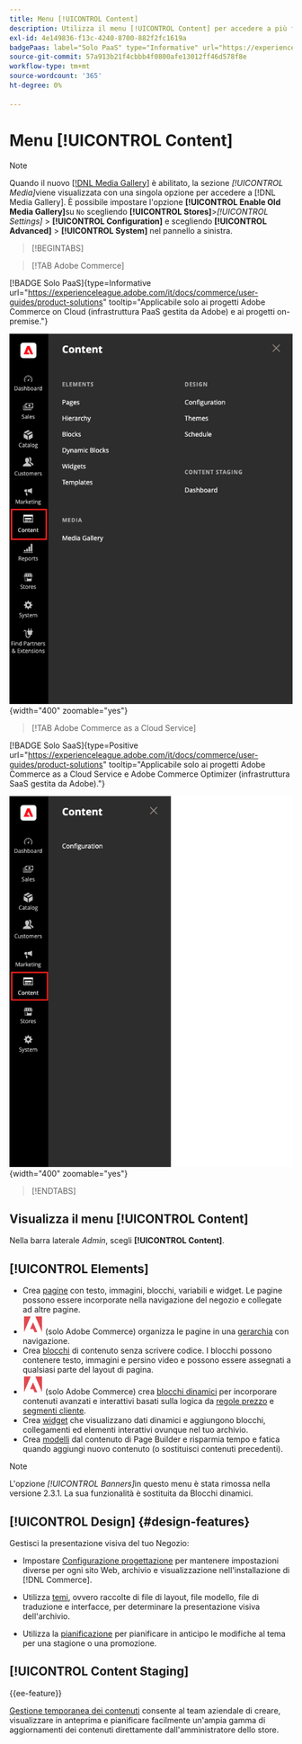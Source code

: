 ```yaml
---
title: Menu [!UICONTROL Content]
description: Utilizza il menu [!UICONTROL Content] per accedere a più funzionalità per la gestione del contenuto nel tuo archivio.
exl-id: 4e149836-f13c-4240-8700-882f2fc1619a
badgePaas: label="Solo PaaS" type="Informative" url="https://experienceleague.adobe.com/it/docs/commerce/user-guides/product-solutions" tooltip="Applicabile solo ai progetti Adobe Commerce on Cloud (infrastruttura PaaS gestita da Adobe) e ai progetti on-premise."
source-git-commit: 57a913b21f4cbbb4f0800afe13012ff46d578f8e
workflow-type: tm+mt
source-wordcount: '365'
ht-degree: 0%

---
```


# Menu [!UICONTROL Content]

>[!NOTE]
>
>Quando il nuovo [[!DNL Media Gallery]](media-gallery.md) è abilitato, la sezione _[!UICONTROL Media]_&#x200B;viene visualizzata con una singola opzione per accedere a [!DNL Media Gallery]. È possibile impostare l&#39;opzione **[!UICONTROL Enable Old Media Gallery]**&#x200B;su `No` scegliendo **[!UICONTROL Stores]**>_[!UICONTROL Settings]_ > **[!UICONTROL Configuration]** e scegliendo **[!UICONTROL Advanced]** > **[!UICONTROL System]** nel pannello a sinistra.

>[!BEGINTABS]

>[!TAB Adobe Commerce]

[!BADGE Solo PaaS]{type=Informative url="https://experienceleague.adobe.com/it/docs/commerce/user-guides/product-solutions" tooltip="Applicabile solo ai progetti Adobe Commerce on Cloud (infrastruttura PaaS gestita da Adobe) e ai progetti on-premise."}

![Il menu [!UICONTROL Content] visualizzato nell&#39;amministratore](./assets/admin-menu-content.png){width="400" zoomable="yes"}

>[!TAB Adobe Commerce as a Cloud Service]

[!BADGE Solo SaaS]{type=Positive url="https://experienceleague.adobe.com/it/docs/commerce/user-guides/product-solutions" tooltip="Applicabile solo ai progetti Adobe Commerce as a Cloud Service e Adobe Commerce Optimizer (infrastruttura SaaS gestita da Adobe)."}

![Il menu [!UICONTROL Content] visualizzato nell&#39;amministratore](./assets/admin-menu-content-accs.png){width="400" zoomable="yes"}

>[!ENDTABS]

## Visualizza il menu [!UICONTROL Content]

Nella barra laterale _Admin_, scegli **[!UICONTROL Content]**.

## [!UICONTROL Elements]

- Crea [pagine](pages.md) con testo, immagini, blocchi, variabili e widget. Le pagine possono essere incorporate nella navigazione del negozio e collegate ad altre pagine.
- ![Adobe Commerce](../assets/adobe-logo.svg) (solo Adobe Commerce) organizza le pagine in una [gerarchia](page-hierarchy.md) con navigazione.
- Crea [blocchi](blocks.md) di contenuto senza scrivere codice. I blocchi possono contenere testo, immagini e persino video e possono essere assegnati a qualsiasi parte del layout di pagina.
- ![Adobe Commerce](../assets/adobe-logo.svg) (solo Adobe Commerce) crea [blocchi dinamici](dynamic-blocks.md) per incorporare contenuti avanzati e interattivi basati sulla logica da [regole prezzo](../merchandising-promotions/introduction.md#promotions) e [segmenti cliente](../customers/customer-segments.md).
- Crea [widget](widgets.md) che visualizzano dati dinamici e aggiungono blocchi, collegamenti ed elementi interattivi ovunque nel tuo archivio.
- Crea [modelli](../page-builder/templates.md) dal contenuto di Page Builder e risparmia tempo e fatica quando aggiungi nuovo contenuto (o sostituisci contenuti precedenti).

>[!NOTE]
>
>L&#39;opzione _[!UICONTROL Banners]_&#x200B;in questo menu è stata rimossa nella versione 2.3.1. La sua funzionalità è sostituita da Blocchi dinamici.

## [!UICONTROL Design] {#design-features}

Gestisci la presentazione visiva del tuo Negozio:

- Impostare [Configurazione progettazione](configuration.md) per mantenere impostazioni diverse per ogni sito Web, archivio e visualizzazione nell&#39;installazione di [!DNL Commerce].

- Utilizza [temi](themes.md), ovvero raccolte di file di layout, file modello, file di traduzione e interfacce, per determinare la presentazione visiva dell&#39;archivio.

- Utilizza la [pianificazione](schedule.md) per pianificare in anticipo le modifiche al tema per una stagione o una promozione.

## [!UICONTROL Content Staging]

{{ee-feature}}

[Gestione temporanea dei contenuti](content-staging.md) consente al team aziendale di creare, visualizzare in anteprima e pianificare facilmente un&#39;ampia gamma di aggiornamenti dei contenuti direttamente dall&#39;amministratore dello store.
